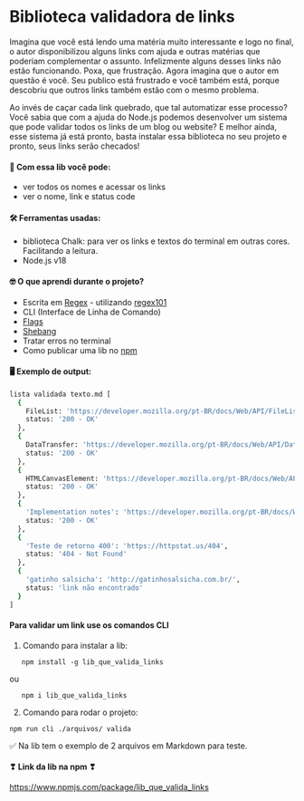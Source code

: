 # Biblioteca validadora de links

Imagina que você está lendo uma matéria muito interessante e logo no final, o autor disponibilizou alguns links com ajuda e outras matérias que poderiam complementar o assunto.
Infelizmente alguns desses links não estão funcionando. Poxa, que frustração.
Agora imagina que o autor em questão é você. Seu publico está frustrado e você também está, porque descobriu que outros links também estão com o mesmo problema.

Ao invés de caçar cada link quebrado, que tal automatizar esse processo?
Você sabia que com a ajuda do Node.js podemos desenvolver um sistema que pode validar todos os links de um blog ou website? E melhor ainda, esse sistema já está pronto, basta instalar essa biblioteca no seu projeto e pronto, seus links serão checados!

#### 📌 Com essa lib você pode:

- ver todos os nomes e acessar os links
- ver o nome, link e status code

#### 🛠️ Ferramentas usadas:

- biblioteca Chalk: para ver os links e textos do terminal em outras cores. Facilitando a leitura.
- Node.js v18

#### 🤓 O que aprendi durante o projeto?

- Escrita em [Regex](https://www.mundojs.com.br/2018/06/14/como-usar-o-regex-no-javascript/) - utilizando [regex101](https://regex101.com/)
- CLI (Interface de Linha de Comando)
- [Flags](https://docs.npmjs.com/cli/v7/commands/npm-run-script#description)
- [Shebang](https://meleu.sh/shebang/)
- Tratar erros no terminal
- Como publicar uma lib no [npm](https://www.npmjs.com/)

#### 🖥 Exemplo de output:

```bash
lista validada texto.md [
  {
    FileList: 'https://developer.mozilla.org/pt-BR/docs/Web/API/FileList',
    status: '200 - OK'
  },
  {
    DataTransfer: 'https://developer.mozilla.org/pt-BR/docs/Web/API/DataTransfer',
    status: '200 - OK'
  },
  {
    HTMLCanvasElement: 'https://developer.mozilla.org/pt-BR/docs/Web/API/HTMLCanvasElement',
    status: '200 - OK'
  },
  {
    'Implementation notes': 'https://developer.mozilla.org/pt-BR/docs/Web/API/File#implementation_notes',
    status: '200 - OK'
  },
  {
    'Teste de retorno 400': 'https://httpstat.us/404',
    status: '404 - Not Found'
  },
  {
    'gatinho salsicha': 'http://gatinhosalsicha.com.br/',
    status: 'link não encontrado'
  }
]
```

#### Para validar um link use os comandos CLI

1. Comando para instalar a lib:

```
   npm install -g lib_que_valida_links
```

ou

```
   npm i lib_que_valida_links
```

2. Comando para rodar o projeto:

```
npm run cli ./arquivos/ valida
```

✅ Na lib tem o exemplo de 2 arquivos em Markdown para teste.

#### ❣ Link da lib na npm ❣

https://www.npmjs.com/package/lib_que_valida_links
